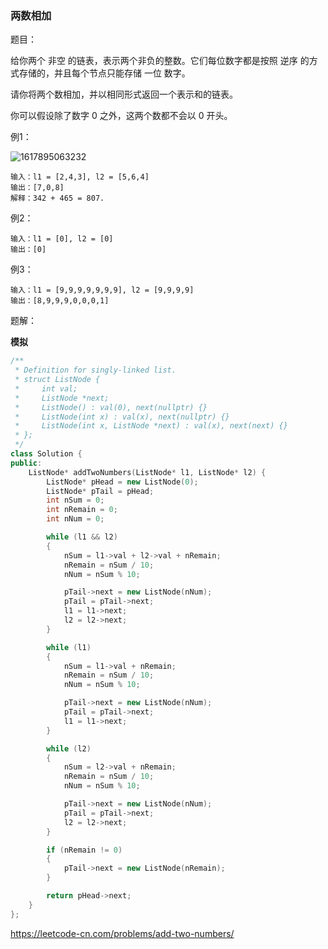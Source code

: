 ### 两数相加

题目：

给你两个 非空 的链表，表示两个非负的整数。它们每位数字都是按照 逆序 的方式存储的，并且每个节点只能存储 一位 数字。

请你将两个数相加，并以相同形式返回一个表示和的链表。

你可以假设除了数字 0 之外，这两个数都不会以 0 开头。



例1：

![1617895063232](../../../../../../Typora-images/1617895063232.png)

```
输入：l1 = [2,4,3], l2 = [5,6,4]
输出：[7,0,8]
解释：342 + 465 = 807.
```



例2：

```
输入：l1 = [0], l2 = [0]
输出：[0]
```



例3：

```
输入：l1 = [9,9,9,9,9,9,9], l2 = [9,9,9,9]
输出：[8,9,9,9,0,0,0,1]
```



题解：

**模拟**

```c++
/**
 * Definition for singly-linked list.
 * struct ListNode {
 *     int val;
 *     ListNode *next;
 *     ListNode() : val(0), next(nullptr) {}
 *     ListNode(int x) : val(x), next(nullptr) {}
 *     ListNode(int x, ListNode *next) : val(x), next(next) {}
 * };
 */
class Solution {
public:
    ListNode* addTwoNumbers(ListNode* l1, ListNode* l2) {
		ListNode* pHead = new ListNode(0);
		ListNode* pTail = pHead;
		int nSum = 0;
		int nRemain = 0;
		int nNum = 0;

		while (l1 && l2)
		{
			nSum = l1->val + l2->val + nRemain;
			nRemain = nSum / 10;
			nNum = nSum % 10;

			pTail->next = new ListNode(nNum);
			pTail = pTail->next;
			l1 = l1->next;
			l2 = l2->next;
		}

		while (l1)
		{
			nSum = l1->val + nRemain;
			nRemain = nSum / 10;
			nNum = nSum % 10;

			pTail->next = new ListNode(nNum);
			pTail = pTail->next;
			l1 = l1->next;
		}

		while (l2)
		{
			nSum = l2->val + nRemain;
			nRemain = nSum / 10;
			nNum = nSum % 10;

			pTail->next = new ListNode(nNum);
			pTail = pTail->next;
			l2 = l2->next;
		}

		if (nRemain != 0)
		{
			pTail->next = new ListNode(nRemain);
		}

		return pHead->next;
    }
};
```



https://leetcode-cn.com/problems/add-two-numbers/